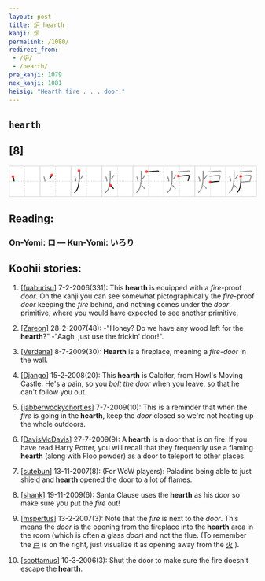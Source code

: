 ```yaml
---
layout: post
title: 炉 hearth
kanji: 炉
permalink: /1080/
redirect_from:
 - /炉/
 - /hearth/
pre_kanji: 1079
nex_kanji: 1081
heisig: "Hearth fire . . . door."
---
```


## `hearth`

## [8]

<div class="stroke"><img src="../images/E78289.png" /></div>

## Reading:

### On-Yomi: ロ &mdash; Kun-Yomi: いろり

## Koohii stories:

1) [<a href="http://kanji.koohii.com/profile/fuaburisu">fuaburisu</a>] 7-2-2006(331): This<strong> hearth</strong> is equipped with a <em>fire</em>-proof <em>door</em>. On the kanji you can see somewhat pictographically the <em>fire</em>-proof <em>door</em> keeping the <em>fire</em> behind, and nothing comes under the <em>door</em> primitive, where you would have expected to see another primitive. 

2) [<a href="http://kanji.koohii.com/profile/Zareon">Zareon</a>] 28-2-2007(48): -&quot;Honey? Do we have any wood left for the<strong> hearth</strong>?&quot; -&quot;Aagh, just use the frickin&#039; door!&quot;. 

3) [<a href="http://kanji.koohii.com/profile/Verdana">Verdana</a>] 8-7-2009(30): <strong>Hearth</strong> is a fireplace, meaning a <em>fire-door</em> in the wall. 

4) [<a href="http://kanji.koohii.com/profile/Django">Django</a>] 15-2-2008(20): This<strong> hearth</strong> is Calcifer, from Howl&#039;s Moving Castle. He&#039;s a pain, so you <em>bolt the door</em> when you leave, so that he can&#039;t follow you out. 

5) [<a href="http://kanji.koohii.com/profile/jabberwockychortles">jabberwockychortles</a>] 7-7-2009(10): This is a reminder that when the <em>fire</em> is going in the<strong> hearth</strong>, keep the <em>door</em> closed so we&#039;re not heating up the whole outdoors. 

6) [<a href="http://kanji.koohii.com/profile/DavisMcDavis">DavisMcDavis</a>] 27-7-2009(9): A<strong> hearth</strong> is a door that is on fire. If you have read Harry Potter, you will recall that they frequently use a flaming<strong> hearth</strong> (along with Floo powder) as a door to teleport to other places. 

7) [<a href="http://kanji.koohii.com/profile/sutebun">sutebun</a>] 13-11-2007(8): (For WoW players): Paladins being able to just shield and<strong> hearth</strong> opened the door to a lot of flames. 

8) [<a href="http://kanji.koohii.com/profile/shank">shank</a>] 19-11-2009(6): Santa Clause uses the<strong> hearth</strong> as his <em>door</em> so make sure you put the <em>fire</em> out! 

9) [<a href="http://kanji.koohii.com/profile/mspertus">mspertus</a>] 13-2-2007(3): Note that the <em>fire</em> is next to the <em>door</em>. This means the <em>door</em> is the opening from the fireplace into the<strong> hearth</strong> area in the room (which is often a glass <em>door</em>) and not the flue. (To remember the   <a href="http://jisho.org/kanji/details/戸">戸</a>   is on the right, just visualize it as opening away from the   <a href="http://jisho.org/kanji/details/火">火</a>  ). 

10) [<a href="http://kanji.koohii.com/profile/scottamus">scottamus</a>] 10-3-2006(3): Shut the door to make sure the fire doesn&#039;t escape the<strong> hearth</strong>. 
